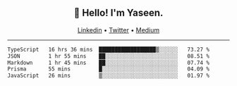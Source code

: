 <h2 align="center">👋 Hello! I'm Yaseen.</h2>
<p align="center">
  <a href="https://www.linkedin.com/in/yaseenkc/">Linkedin</a> •
  <a href="https://twitter.com/yaseeenkc">Twitter</a> •
  <a href="https://medium.com/@yaseen-kc">Medium</a>
</p>


<!--- 🔭 I’m currently working at []() as an  -->
<!--- - 💬 Ask me about **Javascript, React and Git** -->
<!--- - 📫 How to reach me: [@kc.yaseen](https://instagram.com/kc.yaseen) on Instagram -->
<!--- - ⚡ Fun fact: Big Fan of the :zap: emoji -->

-------

<!--START_SECTION:waka-->

```txt
TypeScript   16 hrs 36 mins  ██████████████████▒░░░░░░   73.27 %
JSON         1 hr 55 mins    ██░░░░░░░░░░░░░░░░░░░░░░░   08.51 %
Markdown     1 hr 45 mins    ██░░░░░░░░░░░░░░░░░░░░░░░   07.74 %
Prisma       55 mins         █░░░░░░░░░░░░░░░░░░░░░░░░   04.09 %
JavaScript   26 mins         ▒░░░░░░░░░░░░░░░░░░░░░░░░   01.97 %
```

<!--END_SECTION:waka-->
